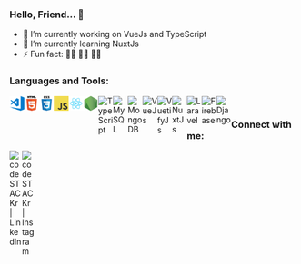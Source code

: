 ### Hello, Friend... 👋

- 🔭 I’m currently working on VueJs and TypeScript
- 🌱 I’m currently learning NuxtJs
- ⚡ Fun fact: 👨‍💻 👨‍💻 👨‍💻


### Languages and Tools:

<img align="left" alt="Visual Studio Code" width="26px" src="https://raw.githubusercontent.com/github/explore/80688e429a7d4ef2fca1e82350fe8e3517d3494d/topics/visual-studio-code/visual-studio-code.png" />
<img align="left" alt="HTML5" width="26px" src="https://raw.githubusercontent.com/github/explore/80688e429a7d4ef2fca1e82350fe8e3517d3494d/topics/html/html.png" />
<img align="left" alt="CSS3" width="26px" src="https://raw.githubusercontent.com/github/explore/80688e429a7d4ef2fca1e82350fe8e3517d3494d/topics/css/css.png" />
<img align="left" alt="JavaScript" width="26px" src="https://raw.githubusercontent.com/github/explore/80688e429a7d4ef2fca1e82350fe8e3517d3494d/topics/javascript/javascript.png" />
<img align="left" alt="React" width="26px" src="https://raw.githubusercontent.com/github/explore/80688e429a7d4ef2fca1e82350fe8e3517d3494d/topics/react/react.png" />
<img align="left" alt="Node.js" width="26px" src="https://raw.githubusercontent.com/github/explore/80688e429a7d4ef2fca1e82350fe8e3517d3494d/topics/nodejs/nodejs.png" />
<img align="left" alt="TypeScript" width="26px" src="https://www.typescriptlang.org/favicon-32x32.png?v=8944a05a8b601855de116c8a56d3b3ae" />
<img align="left" alt="MySQL" width="26px" src="https://labs.mysql.com/common/themes/sakila/favicon.ico" />
<img align="left" alt="MongoDB" width="26px" src="https://www.mongodb.com/assets/images/global/favicon.ico" />
<img align="left" alt="VueJs" width="26px" src="https://vuejs.org/images/icons/favicon-32x32.png" />
<img align="left" alt="VuetifyJs" width="26px" src="https://vuetifyjs.com/favicon.ico" />
<img align="left" alt="NuxtJs" width="26px" src="https://nuxtjs.org/favicon.ico" />
<img align="left" alt="Laravel" width="26px" src="https://laravel.com/img/favicon/favicon-32x32.png" />
<img align="left" alt="Firebase" width="26px" src="https://www.gstatic.com/devrel-devsite/prod/vf7e3a995d426e05d42b78fc7d21a14329a91016dc065dc22c480cc8f443ef33e/firebase/images/favicon.png" />
<img align="left" alt="Django" width="26px" src="https://static.djangoproject.com/img/favicon.6dbf28c0650e.ico" />

<br/>


### Connect with me:

[<img align="left" alt="codeSTACKr | LinkedIn" width="22px" src="https://static-exp3.licdn.com/sc/h/al2o9zrvru7aqj8e1x2rzsrca" />](https://www.linkedin.com/in/sujith-d/)
[<img align="left" alt="codeSTACKr | Instagram" width="22px" src="https://www.instagram.com/static/images/ico/favicon-192.png/68d99ba29cc8.png" />](https://www.instagram.com/thealoneprogrammer/)
